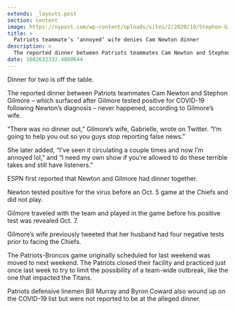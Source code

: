 ```yaml
--- 
extends: _layouts.post 
section: content 
image: https://nypost.com/wp-content/uploads/sites/2/2020/10/Stephon-Gilmore-Gabrielle-Glenn-Cam-Newton.jpg?quality=90&strip=all&w=1200 
title: > 
  Patriots teammate’s ‘annoyed’ wife denies Cam Newton dinner 
description: > 
  The reported dinner between Patriots teammates Cam Newton and Stephon Gilmore – which surfaced after Gilmore tested positive for COVID-19 following Newton’s diagnosis – never happened, according to Gilmore’s wife.“There was no dinner out,” Gilmore’s wife, Gabrielle, wrote on Twitter.Newton tested positive for the virus before an Oct. 5 game at the Chiefs and did not play.Gilmore traveled with the team and played in the game before his positive test was revealed Oct. 7.Patriots defensive linemen Bill Murray and Byron Coward also wound up on the COVID-19 list but were not reported to be at the alleged dinner. 
date: 1602632332.4860644 
--- 
```

Dinner for two is off the table.

The reported dinner between Patriots teammates Cam Newton and Stephon Gilmore – which surfaced after Gilmore tested positive for COVID-19 following Newton’s diagnosis – never happened, according to Gilmore’s wife.

“There was no dinner out,” Gilmore’s wife, Gabrielle, wrote on Twitter. “I’m going to help you out so you guys stop reporting false news.”

She later added, “I’ve seen it circulating a couple times and now I’m annoyed lol,” and “I need my own show if you’re allowed to do these terrible takes and still have listeners.”

ESPN first reported that Newton and Gilmore had dinner together.

Newton tested positive for the virus before an Oct. 5 game at the Chiefs and did not play.

Gilmore traveled with the team and played in the game before his positive test was revealed Oct. 7.

Gilmore’s wife previously tweeted that her husband had four negative tests prior to facing the Chiefs.

The Patriots-Broncos game originally scheduled for last weekend was moved to next weekend. The Patriots closed their facility and practiced just once last week to try to limit the possibility of a team-wide outbreak, like the one that impacted the Titans.

Patriots defensive linemen Bill Murray and Byron Coward also wound up on the COVID-19 list but were not reported to be at the alleged dinner.